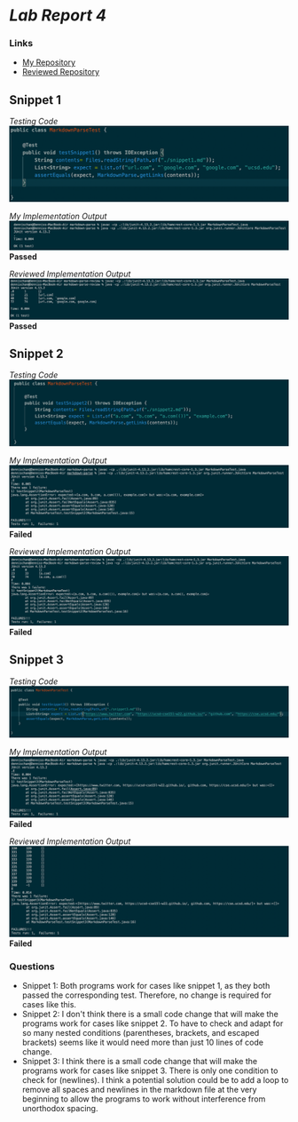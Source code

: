 # ***Lab Report 4***

### Links
* [My Repository](https://github.com/dlchan66/markdown-parse)
* [Reviewed Repository](https://github.com/m1ma0314/markdown-parse)

## Snippet 1
*Testing Code*
![Image](m1p.png)

*My Implementation Output*
![Image](m1o.png)
**Passed**

*Reviewed Implementation Output*
![Image](r1o.png)
**Passed**

## Snippet 2
*Testing Code*
![Image](m2p.png)

*My Implementation Output*
![Image](m2o.png)
**Failed**

*Reviewed Implementation Output*
![Image](r2o.png)
**Failed**

## Snippet 3
*Testing Code*
![Image](m3p.png)

*My Implementation Output*
![Image](m3o.png)
**Failed**

*Reviewed Implementation Output*
![Image](r3o.png)
**Failed**

### Questions
* Snippet 1: Both programs work for cases like snippet 1, as they both passed the corresponding test. Therefore, no change is required for cases like this.
* Snippet 2: I don't think there is a small code change that will make the programs work for cases like snippet 2. To have to check and adapt for so many nested conditions (parentheses, brackets, and escaped brackets) seems like it would need more than just 10 lines of code change.
* Snippet 3: I think there is a small code change that will make the programs work for cases like snippet 3. There is only one condition to check for (newlines). I think a potential solution could be to add a loop to remove all spaces and newlines in the markdown file at the very beginning to allow the programs to work without interference from unorthodox spacing.
